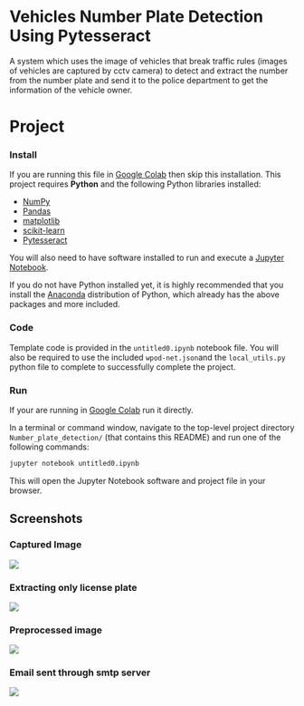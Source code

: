 # Vehicles Number Plate Detection Using Pytesseract
A system which uses the image of vehicles that break traffic rules (images of vehicles are captured by cctv camera) to detect and extract the number from the number plate and send it to the police department to get the information of the vehicle owner.
# Project 
### Install
If you are running this file in [Google Colab](https://colab.research.google.com/notebooks/intro.ipynb?utm_source=scs-index) then skip this installation. 
This project requires **Python** and the following Python libraries installed:

- [NumPy](http://www.numpy.org/)
- [Pandas](http://pandas.pydata.org/)
- [matplotlib](http://matplotlib.org/)
- [scikit-learn](http://scikit-learn.org/stable/)
- [Pytesseract]()

You will also need to have software installed to run and execute a [Jupyter Notebook](http://jupyter.org/install.html).

If you do not have Python installed yet, it is highly recommended that you install the [Anaconda](https://www.anaconda.com/download/) distribution of Python, which already has the above packages and more included. 

### Code

Template code is provided in the `untitled0.ipynb` notebook file. You will also be required to use the included `wpod-net.json`and the `local_utils.py` python file to complete to successfully complete the project. 

### Run
If your are running in [Google Colab](https://colab.research.google.com/notebooks/intro.ipynb?utm_source=scs-index) run it directly.

In a terminal or command window, navigate to the top-level project directory `Number_plate_detection/` (that contains this README) and run one of the following commands:

```bash
jupyter notebook untitled0.ipynb
```
This will open the Jupyter Notebook software and project file in your browser.
## Screenshots

### Captured Image
![](https://github.com/nagendram399/Number_plate_detection/blob/main/Images/india_car_plate.jpg)

### Extracting only license plate
![](https://github.com/nagendram399/Number_plate_detection/blob/main/Images/Licenseplate.jpg)
### Preprocessed image
![](https://github.com/nagendram399/Number_plate_detection/blob/main/Images/preprocessedimage.jpg)
### Email sent through smtp server
![](https://github.com/nagendram399/Number_plate_detection/blob/main/Images/Emailscreenshot.png)


